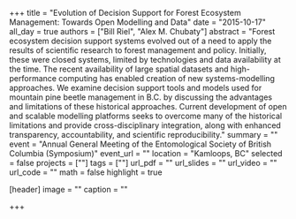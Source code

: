 +++
title = "Evolution of Decision Support for Forest Ecosystem Management: Towards Open Modelling and Data"
date = "2015-10-17"
all_day = true
authors = ["Bill Riel", "Alex M. Chubaty"]
abstract = "Forest ecosystem decision support systems evolved out of a need to apply the results of scientific research to forest management and policy. Initially, these were closed systems, limited by technologies and data availability at the time. The recent availability of large spatial datasets and high-performance computing has enabled creation of new systems-modelling approaches. We examine decision support tools and models used for mountain pine beetle management in B.C. by discussing the advantages and limitations of these historical approaches. Current development of open and scalable modelling platforms seeks to overcome many of the historical limitations and provide cross-disciplinary integration, along with enhanced transparency, accountability, and scientific reproducibility."
summary = ""
event = "Annual General Meeting of the Entomological Society of British Columbia (Symposium)"
event_url = ""
location = "Kamloops, BC"
selected = false
projects = [""]
tags = [""]
url_pdf = ""
url_slides = ""
url_video = ""
url_code = ""
math = false
highlight = true

[header]
image = ""
caption = ""

+++
